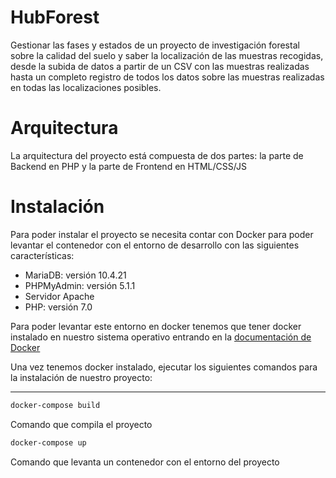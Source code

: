 # HubForest
Gestionar las fases y estados de un proyecto de investigación forestal sobre la calidad del suelo y saber la localización de las muestras recogidas, desde la subida de datos a partir de un CSV con las muestras realizadas hasta un completo registro de todos los datos sobre las muestras realizadas en todas las localizaciones posibles.

# Arquitectura
La arquitectura del proyecto está compuesta de dos partes: la parte de Backend en PHP y la parte de Frontend en HTML/CSS/JS

# Instalación
Para poder instalar el proyecto se necesita contar con Docker para poder levantar el contenedor con el entorno de desarrollo con las siguientes características:

- MariaDB: versión 10.4.21
- PHPMyAdmin: versión 5.1.1
- Servidor Apache
- PHP: versión 7.0

Para poder levantar este entorno en docker tenemos que tener docker instalado en nuestro sistema operativo entrando en la [documentación de Docker](https://docs.docker.com/get-docker/)

Una vez tenemos docker instalado, ejecutar los siguientes comandos para la instalación de nuestro proyecto:

---------------------------------------

```bash
docker-compose build
```
Comando que compila el proyecto

```bash
docker-compose up
```
Comando que levanta un contenedor con el entorno del proyecto